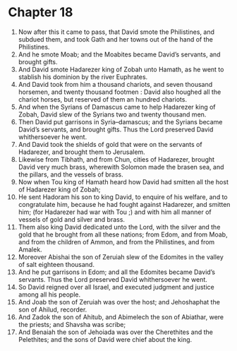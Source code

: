 # Chapter 18

1. Now after this it came to pass, that David smote the Philistines, and subdued them, and took Gath and her towns out of the hand of the Philistines.
2. And he smote Moab; and the Moabites became David’s servants, and brought gifts.
3. And David smote Hadarezer king of Zobah unto Hamath, as he went to stablish his dominion by the river Euphrates.
4. And David took from him a thousand chariots, and seven thousand horsemen, and twenty thousand footmen : David also houghed all the chariot horses, but reserved of them an hundred chariots.
5. And when the Syrians of Damascus came to help Hadarezer king of Zobah, David slew of the Syrians two and twenty thousand men.
6. Then David put garrisons in Syria–damascus; and the Syrians became David’s servants, and brought gifts. Thus the Lord preserved David whithersoever he went.
7. And David took the shields of gold that were on the servants of Hadarezer, and brought them to Jerusalem.
8. Likewise from Tibhath, and from Chun, cities of Hadarezer, brought David very much brass, wherewith Solomon made the brasen sea, and the pillars, and the vessels of brass.
9. Now when Tou king of Hamath heard how David had smitten all the host of Hadarezer king of Zobah;
10. He sent Hadoram his son to king David, to enquire of his welfare, and to congratulate him, because he had fought against Hadarezer, and smitten him; (for Hadarezer had war with Tou ;) and with him all manner of vessels of gold and silver and brass.
11. Them also king David dedicated unto the Lord, with the silver and the gold that he brought from all these nations; from Edom, and from Moab, and from the children of Ammon, and from the Philistines, and from Amalek.
12. Moreover Abishai the son of Zeruiah slew of the Edomites in the valley of salt eighteen thousand.
13. And he put garrisons in Edom; and all the Edomites became David’s servants. Thus the Lord preserved David whithersoever he went.
14. So David reigned over all Israel, and executed judgment and justice among all his people.
15. And Joab the son of Zeruiah was over the host; and Jehoshaphat the son of Ahilud, recorder.
16. And Zadok the son of Ahitub, and Abimelech the son of Abiathar, were the priests; and Shavsha was scribe;
17. And Benaiah the son of Jehoiada was over the Cherethites and the Pelethites; and the sons of David were chief about the king.

